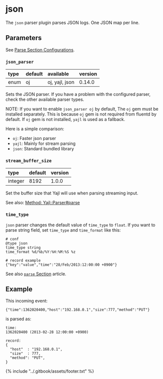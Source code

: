 # json

The `json` parser plugin parses JSON logs. One JSON map per line.

## Parameters

See [Parse Section Configurations](../configuration/parse-section.md).

### `json_parser`

| type | default | available | version |
| :--- | :--- | :--- | :--- |
| enum | oj | oj, yajl, json | 0.14.0 |

Sets the JSON parser. If you have a problem with the configured parser, check the other available parser types.

NOTE: If you want to enable `json_parser oj` by default, The `oj` gem must be installed separately. This is because `oj` gem is not required from fluentd by default. If `oj` gem is not installed, `yajl` is used as a fallback.

Here is a simple comparison:

* `oj`: Faster json parser
* `yajl`: Mainly for stream parsing
* `json`: Standard bundled library

### `stream_buffer_size`

| type | default | version |
| :--- | :--- | :--- |
| integer | 8192 | 1.0.0 |

Set the buffer size that Yajl will use when parsing streaming input.

See also: [Method: Yajl::Parser\#parse](https://www.rubydoc.info/github/brianmario/yajl-ruby/Yajl%2FParser:parse)

### `time_type`

`json` parser changes the default value of `time_type` to `float`. If you want to parse string field, set `time_type` and `time_format` like this:

```text
# conf
@type json
time_type string
time_format %d/%b/%Y:%H:%M:%S %z

# record example
{"key":"value","time":"28/Feb/2013:12:00:00 +0900"}
```

See also [`parse` Section](../configuration/parse-section.md#time-parameters) article.

## Example

This incoming event:

```text
{"time":1362020400,"host":"192.168.0.1","size":777,"method":"PUT"}
```

is parsed as:

```text
time:
1362020400 (2013-02-28 12:00:00 +0900)

record:
{
  "host"  : "192.168.0.1",
  "size"  : 777,
  "method": "PUT",
}
```

{% include "../.gitbook/assets/footer.txt" %}
